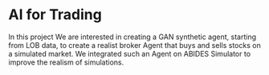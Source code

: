 # AI for Trading
In this project We are interested in creating a GAN synthetic agent, starting from LOB data, to create a
realist broker Agent that buys and sells stocks on a simulated market. We integrated such an Agent on ABIDES Simulator to improve the realism of simulations.
